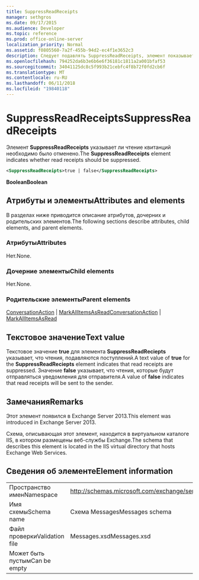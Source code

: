 ```yaml
---
title: SuppressReadReceipts
manager: sethgros
ms.date: 09/17/2015
ms.audience: Developer
ms.topic: reference
ms.prod: office-online-server
localization_priority: Normal
ms.assetid: f0805560-7a2f-455b-94d2-ec4f1e3652c3
description: Следует подавлять SuppressReadReceipts, элемент показывает, является ли уведомления о прочтении.
ms.openlocfilehash: 794252da6b3e6b6e6f36181c1811a2a001bfaf53
ms.sourcegitcommit: 34041125dc8c5f993b21cebfc4f8b72f0fd2cb6f
ms.translationtype: MT
ms.contentlocale: ru-RU
ms.lasthandoff: 06/11/2018
ms.locfileid: "19840118"
---
```

# <a name="suppressreadreceipts"></a><span data-ttu-id="36412-103">SuppressReadReceipts</span><span class="sxs-lookup"><span data-stu-id="36412-103">SuppressReadReceipts</span></span>

<span data-ttu-id="36412-104">Элемент **SuppressReadReceipts** указывает ли чтение квитанций необходимо было отменено.</span><span class="sxs-lookup"><span data-stu-id="36412-104">The **SuppressReadReceipts** element indicates whether read receipts should be suppressed.</span></span> 
  
```XML
<SuppressReadReceipts>true | false</SuppressReadReceipts>
```

 <span data-ttu-id="36412-105">**Boolean**</span><span class="sxs-lookup"><span data-stu-id="36412-105">**Boolean**</span></span>
## <a name="attributes-and-elements"></a><span data-ttu-id="36412-106">Атрибуты и элементы</span><span class="sxs-lookup"><span data-stu-id="36412-106">Attributes and elements</span></span>

<span data-ttu-id="36412-107">В разделах ниже приводится описание атрибутов, дочерних и родительских элементов.</span><span class="sxs-lookup"><span data-stu-id="36412-107">The following sections describe attributes, child elements, and parent elements.</span></span>
  
### <a name="attributes"></a><span data-ttu-id="36412-108">Атрибуты</span><span class="sxs-lookup"><span data-stu-id="36412-108">Attributes</span></span>

<span data-ttu-id="36412-109">Нет.</span><span class="sxs-lookup"><span data-stu-id="36412-109">None.</span></span>
  
### <a name="child-elements"></a><span data-ttu-id="36412-110">Дочерние элементы</span><span class="sxs-lookup"><span data-stu-id="36412-110">Child elements</span></span>

<span data-ttu-id="36412-111">Нет.</span><span class="sxs-lookup"><span data-stu-id="36412-111">None.</span></span>
  
### <a name="parent-elements"></a><span data-ttu-id="36412-112">Родительские элементы</span><span class="sxs-lookup"><span data-stu-id="36412-112">Parent elements</span></span>

<span data-ttu-id="36412-113">[ConversationAction](conversationaction.md) | [MarkAllItemsAsRead](markallitemsasread.md)</span><span class="sxs-lookup"><span data-stu-id="36412-113">[ConversationAction](conversationaction.md) | [MarkAllItemsAsRead](markallitemsasread.md)</span></span>
  
## <a name="text-value"></a><span data-ttu-id="36412-114">Текстовое значение</span><span class="sxs-lookup"><span data-stu-id="36412-114">Text value</span></span>

<span data-ttu-id="36412-115">Текстовое значение **true** для элемента **SuppressReadReciepts** указывает, что чтения, подавляются поступлений.</span><span class="sxs-lookup"><span data-stu-id="36412-115">A text value of **true** for the **SuppressReadReciepts** element indicates that read receipts are suppressed.</span></span> <span data-ttu-id="36412-116">Значение **false** указывает, что чтения, которые будут отправляться уведомления для отправителя.</span><span class="sxs-lookup"><span data-stu-id="36412-116">A value of **false** indicates that read receipts will be sent to the sender.</span></span> 
  
## <a name="remarks"></a><span data-ttu-id="36412-117">Замечания</span><span class="sxs-lookup"><span data-stu-id="36412-117">Remarks</span></span>

<span data-ttu-id="36412-118">Этот элемент появился в Exchange Server 2013.</span><span class="sxs-lookup"><span data-stu-id="36412-118">This element was introduced in Exchange Server 2013.</span></span>
  
<span data-ttu-id="36412-119">Схема, описывающая этот элемент, находится в виртуальном каталоге IIS, в котором размещены веб-службы Exchange.</span><span class="sxs-lookup"><span data-stu-id="36412-119">The schema that describes this element is located in the IIS virtual directory that hosts Exchange Web Services.</span></span>
  
## <a name="element-information"></a><span data-ttu-id="36412-120">Сведения об элементе</span><span class="sxs-lookup"><span data-stu-id="36412-120">Element information</span></span>

|||
|:-----|:-----|
|<span data-ttu-id="36412-121">Пространство имен</span><span class="sxs-lookup"><span data-stu-id="36412-121">Namespace</span></span>  <br/> |http://schemas.microsoft.com/exchange/services/2006/messages  <br/> |
|<span data-ttu-id="36412-122">Имя схемы</span><span class="sxs-lookup"><span data-stu-id="36412-122">Schema name</span></span>  <br/> |<span data-ttu-id="36412-123">Схема Messages</span><span class="sxs-lookup"><span data-stu-id="36412-123">Messages schema</span></span>  <br/> |
|<span data-ttu-id="36412-124">Файл проверки</span><span class="sxs-lookup"><span data-stu-id="36412-124">Validation file</span></span>  <br/> |<span data-ttu-id="36412-125">Messages.xsd</span><span class="sxs-lookup"><span data-stu-id="36412-125">Messages.xsd</span></span>  <br/> |
|<span data-ttu-id="36412-126">Может быть пустым</span><span class="sxs-lookup"><span data-stu-id="36412-126">Can be empty</span></span>  <br/> ||
   

